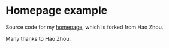 Homepage example
=========================

Source code for my [homepage](http://NingMiao.github.io/), which is forked from Hao Zhou.

Many thanks to Hao Zhou. 
